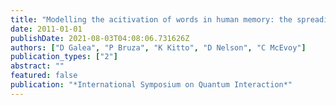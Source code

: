 ```yaml
---
title: "Modelling the acitivation of words in human memory: the spreading activation, spooky-activation-at-a-distance and the entanglement models compared"
date: 2011-01-01
publishDate: 2021-08-03T04:08:06.731626Z
authors: ["D Galea", "P Bruza", "K Kitto", "D Nelson", "C McEvoy"]
publication_types: ["2"]
abstract: ""
featured: false
publication: "*International Symposium on Quantum Interaction*"
---
```


